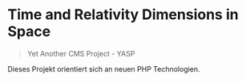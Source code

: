Time and Relativity Dimensions in Space
=======================================

> Yet Another CMS Project - YASP

Dieses Projekt orientiert sich an neuen PHP Technologien.
